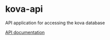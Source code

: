 # kova-api

API application for accessing the kova database

[API documentation](https://documenter.getpostman.com/view/1164314/kova-api-20/6YsVbrv)
